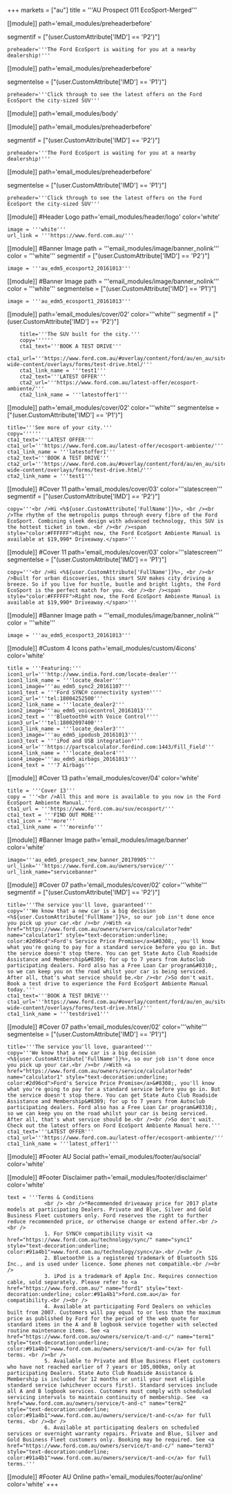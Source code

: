 +++
markets = ["au"]
title = '''AU Prospect 011 EcoSport-Merged'''

[[module]]
path='email_modules/preheaderbefore'

segmentif = ["(user.CustomAttribute['IMD'] == 'P2')"]

	preheader='''The Ford EcoSport is waiting for you at a nearby dealership!'''

[[module]]
path='email_modules/preheaderbefore'

segmentelse = ["(user.CustomAttribute['IMD'] == 'P1')"]

	preheader='''Click through to see the latest offers on the Ford EcoSport the city-sized SUV'''

[[module]]
path='email_modules/body'


[[module]]
path='email_modules/preheaderbefore'

segmentif = ["(user.CustomAttribute['IMD'] == 'P2')"]

	preheader='''The Ford EcoSport is waiting for you at a nearby dealership!'''

[[module]]
path='email_modules/preheaderbefore'

segmentelse = ["(user.CustomAttribute['IMD'] == 'P1')"]

	preheader='''Click through to see the latest offers on the Ford EcoSport the city-sized SUV'''

[[module]] #Header Logo
path='email_modules/header/logo'
color='white'

	image = '''white'''
	url_link = '''https://www.ford.com.au/'''

[[module]] #Banner Image
path = '''email_modules/image/banner_nolink'''
color = '''white'''
segmentif = ["(user.CustomAttribute['IMD'] == 'P2')"]

	image = '''au_edm5_ecosport2_20161013'''

[[module]] #Banner Image
path = '''email_modules/image/banner_nolink'''
color = '''white'''
segmentelse = ["(user.CustomAttribute['IMD'] == 'P1')"]

	image = '''au_edm5_ecosport1_20161013'''

[[module]]
path='email_modules/cover/02'
color='''white'''
segmentif = ["(user.CustomAttribute['IMD'] == 'P2')"]

		title='''The SUV built for the city.'''
		copy=''''''
		cta1_text='''BOOK A TEST DRIVE'''
		cta1_url='''https://www.ford.com.au/#overlay/content/ford/au/en_au/site-wide-content/overlays/forms/test-drive.html/'''
		cta1_link_name = '''test1'''
		cta2_text='''LATEST OFFER'''
		cta2_url='''https://www.ford.com.au/latest-offer/ecosport-ambiente/'''
		cta2_link_name = '''latestoffer1'''

[[module]]
path='email_modules/cover/02'
color='''white'''
segmentelse = ["(user.CustomAttribute['IMD'] == 'P1')"]

	title='''See more of your city.'''
	copy=''''''
	cta1_text='''LATEST OFFER'''
	cta1_url='''https://www.ford.com.au/latest-offer/ecosport-ambiente/'''
	cta1_link_name = '''latestoffer1'''
	cta2_text='''BOOK A TEST DRIVE'''
	cta2_url='''https://www.ford.com.au/#overlay/content/ford/au/en_au/site-wide-content/overlays/forms/test-drive.html/'''
	cta2_link_name = '''test1'''

[[module]] #Cover 11
path='email_modules/cover/03'
color='''slatescreen'''
segmentif = ["(user.CustomAttribute['IMD'] == 'P2')"]

	copy='''<br />Hi <%${user.CustomAttribute['FullName']}%>, <br /><br />The rhythm of the metropolis pumps through every fibre of the Ford EcoSport. Combining sleek design with advanced technology, this SUV is the hottest ticket in town. <br /><br /><span style="color:#FFFFFF">Right now, the Ford EcoSport Ambiente Manual is available at $19,990* Driveaway.</span>'''

[[module]] #Cover 11
path='email_modules/cover/03'
color='''slatescreen'''
segmentelse = ["(user.CustomAttribute['IMD'] == 'P1')"]

	copy='''<br />Hi <%${user.CustomAttribute['FullName']}%>, <br /><br />Built for urban discoveries, this smart SUV makes city driving a breeze. So if you live for hustle, bustle and bright lights, the Ford EcoSport is the perfect match for you. <br /><br /><span style="color:#FFFFFF">Right now, the Ford EcoSport Ambiente Manual is available at $19,990* Driveaway.</span>'''


[[module]] #Banner Image
path = '''email_modules/image/banner_nolink'''
color = '''white'''

	image = '''au_edm5_ecosport3_20161013'''

[[module]] #Custom 4 Icons
path='email_modules/custom/4icons'
color='white'

	title = '''Featuring:'''
	icon1_url='''http://www.india.ford.com/locate-dealer'''
	icon1_link_name = '''locate_dealer'''
	icon1_image='''au_edm5_sync2_20161107'''
	icon1_text = '''Ford SYNC® connectivity system¹'''
	icon2_url='''tel:18004252500'''
	icon2_link_name = '''locate_dealer2'''
	icon2_image='''au_edm5_voicecontrol_20161013'''
	icon2_text = '''Bluetooth® with Voice Control²'''
	icon3_url='''tel:18002097400'''
	icon3_link_name = '''locate_dealer3'''
	icon3_image='''au_edm5_ipodusb_20161013'''
	icon3_text = '''iPod and USB integration³'''
	icon4_url='''https://partscalculator.fordind.com:1443/Fill_Field'''
	icon4_link_name = '''locate_dealer4'''
	icon4_image='''au_edm5_airbags_20161013'''
	icon4_text = '''7 Airbags'''

[[module]] #Cover 13
path='email_modules/cover/04'
color='white'

	title = '''Cover 13'''
	copy = '''<br />All this and more is available to you now in the Ford EcoSport Ambiente Manual.'''
	cta1_url = '''https://www.ford.com.au/suv/ecosport/'''
	cta1_text = '''FIND OUT MORE'''
	cta1_icon = '''more'''
	cta1_link_name = '''moreinfo'''

[[module]] #Banner Image
path='email_modules/image/banner'
color='white'

	image='''au_edm5_prospect_new_banner_20170905'''
	url_link='''https://www.ford.com.au/owners/service/'''
	url_link_name="servicebanner"

[[module]] #Cover 07
path='email_modules/cover/02'
color='''white'''
segmentif = ["(user.CustomAttribute['IMD'] == 'P2')"]

	title='''The service you'll love, guaranteed'''
	copy='''We know that a new car is a big decision <%${user.CustomAttribute['FullName']}%>, so our job isn't done once you pick up your car.<br /><br />With <a href="https://www.ford.com.au/owners/service/calculator?edm" name="calculator1" style="text-decoration:underline; color:#2d96cd">Ford's Service Price Promise</a>&#8308;, you'll know what you're going to pay for a standard service before you go in. But the service doesn't stop there. You can get State Auto Club Roadside Assistance and Membership&#8309; for up to 7 years from Autoclub participating dealers. Ford also has a Free Loan Car program&#8310;, so we can keep you on the road whilst your car is being serviced. After all, that's what service should be.<br /><br />So don't wait. Book a test drive to experience the Ford EcoSport Ambiente Manual today.'''
	cta1_text='''BOOK A TEST DRIVE'''
	cta1_url='''https://www.ford.com.au/#overlay/content/ford/au/en_au/site-wide-content/overlays/forms/test-drive.html/'''
	cta1_link_name = '''testdrive1'''

[[module]] #Cover 07
path='email_modules/cover/02'
color='''white'''
segmentelse = ["(user.CustomAttribute['IMD'] == 'P1')"]

	title='''The service you'll love, guaranteed'''
	copy='''We know that a new car is a big decision <%${user.CustomAttribute['FullName']}%>, so our job isn't done once you pick up your car.<br /><br />With <a href="https://www.ford.com.au/owners/service/calculator?edm" name="calculator1" style="text-decoration:underline; color:#2d96cd">Ford's Service Price Promise</a>&#8308;, you'll know what you're going to pay for a standard service before you go in. But the service doesn't stop there. You can get State Auto Club Roadside Assistance and Membership&#8309; for up to 7 years from Autoclub participating dealers. Ford also has a Free Loan Car program&#8310;, so we can keep you on the road whilst your car is being serviced. After all, that's what service should be.<br /><br />So don't wait. Check out the latest offers on Ford EcoSport Ambiente Manual here.'''
	cta1_text='''LATEST OFFER'''
	cta1_url='''https://www.ford.com.au/latest-offer/ecosport-ambiente/'''
	cta1_link_name = '''latest_offer1'''

[[module]] #Footer AU Social
path='email_modules/footer/au/social'
color='white'

[[module]] #Footer Disclaimer
path='email_modules/footer/disclaimer'
color='white'

	text = '''Terms & Conditions
				<br /> <br />*Recommended driveaway price for 2017 plate models at participating Dealers. Private and Blue, Silver and Gold Business Fleet customers only. Ford reserves the right to further reduce recommended price, or otherwise change or extend offer.<br /><br />
				1. For SYNC® compatibility visit <a href="https://www.ford.com.au/technology/sync/"	name="sync1" style="text-decoration:underline; color:#91a4b1">www.ford.com.au/technology/sync</a>.<br /><br />
				2. Bluetooth® is a registered trademark of Bluetooth SIG Inc., and is used under licence. Some phones not compatible.<br /><br />
				3. iPod is a trademark of Apple Inc. Requires connection cable, sold separately. Please refer to <a href="https://www.ford.com.au/" name="ford1" style="text-decoration:underline; color:#91a4b1">ford.com.au</a> for compatibility.<br /><br />
				4. Available at participating Ford Dealers on vehicles built from 2007. Customers will pay equal to or less than the maximum price as published by Ford for the period of the web quote for standard items in the A and B logbook service together with selected routine maintenance items. See <a href="https://www.ford.com.au/owners/service/t-and-c/" name="term1" style="text-decoration:underline; color:#91a4b1">www.ford.com.au/owners/service/t-and-c</a> for full terms. <br /><br />
				5. Available to Private and Blue Business Fleet customers who have not reached earlier of 7 years or 105,000km, only at participating Dealers. State Auto Club Roadside Assistance & Membership is included for 12 months or until your next eligible standard service (whichever occurs first). Standard services include all A and B logbook services. Customers must comply with scheduled servicing intervals to maintain continuity of membership. See  <a href="www.ford.com.au/owners/service/t-and-c" name="term2" style="text-decoration:underline; color:#91a4b1">www.ford.com.au/owners/service/t-and-c</a> for full terms. <br /><br />
				6. Available at participating dealers on scheduled services or overnight warranty repairs. Private and Blue, Silver and Gold Business Fleet customers only. Booking may be required. See <a href="https://www.ford.com.au/owners/service/t-and-c/" name="term3"	style="text-decoration:underline; color:#91a4b1">www.ford.com.au/owners/service/t-and-c</a> for full terms.'''

[[module]] #Footer AU Online
path='email_modules/footer/au/online'
color='white'
+++
